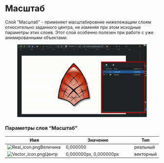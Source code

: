 # Масштаб

Слой "Масштаб" - применяет масштабировние нижележащим слоям относительно заданного центра, не изменяя при этом исходные параметры этих слоев. Этот слой особенно полезен при работе с уже анимированными объектами.

<figure><img src="../.gitbook/assets/scale.gif" alt=""><figcaption></figcaption></figure>

### Параметры слоя “Масштаб” <a href="#docs-internal-guid-ca95d97f-7fff-bd7e-c9c1-be5460e56a92" id="docs-internal-guid-ca95d97f-7fff-bd7e-c9c1-be5460e56a92"></a>

<table data-header-hidden><thead><tr><th width="232">Имя</th><th width="305">Значение</th><th>Тип</th></tr></thead><tbody><tr><td><img src="https://lh7-us.googleusercontent.com/5N50FVb3Mq62bzQrT_p0jFGwhra7QI7BPycW18a0LdhUIq47AHgFxFeouJIa-JEBu_jxmbKLPfcOpnFqv5mHnD_XO9iciycK4G_Zmor4hBQpY7ZFGlLPWZ7Nw8U5Fo4uk_WIRiOgjFbdhIBb2lmYVt0" alt="Real_icon.png" data-size="line">Величина</td><td>0,000000</td><td>реальный</td></tr><tr><td><img src="https://lh7-us.googleusercontent.com/rd3NOB32czxhmjHqXqUOByHjrUdgFAcIvNAU_C2TjiXYXT3wdlA3VJScViINX_JuaKZQmWWnQYv83eog4Wt2iuUus2OC1lJZVbVk0qQD2Kfp_uDfWBBZlx1wGDHuIwnkOIMVoqNvE8uZSCgnxSCOs6o" alt="Vector_icon.png" data-size="line">Центр</td><td>0,000000px, 0,000000px</td><td>векторный</td></tr></tbody></table>
